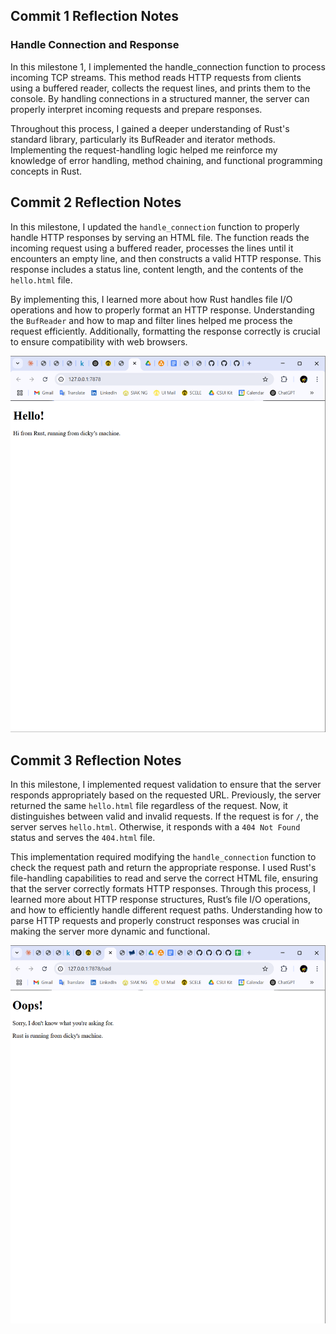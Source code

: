 ## Commit 1 Reflection Notes
### Handle Connection and Response

In this milestone 1, I implemented the handle_connection function to process incoming TCP streams. This method reads HTTP requests from clients using a buffered reader, collects the request lines, and prints them to the console. By handling connections in a structured manner, the server can properly interpret incoming requests and prepare responses.

Throughout this process, I gained a deeper understanding of Rust's standard library, particularly its BufReader and iterator methods. Implementing the request-handling logic helped me reinforce my knowledge of error handling, method chaining, and functional programming concepts in Rust.


## Commit 2 Reflection Notes

In this milestone, I updated the `handle_connection` function to properly handle HTTP responses by serving an HTML file. The function reads the incoming request using a buffered reader, processes the lines until it encounters an empty line, and then constructs a valid HTTP response. This response includes a status line, content length, and the contents of the `hello.html` file.

By implementing this, I learned more about how Rust handles file I/O operations and how to properly format an HTTP response. Understanding the `BufReader` and how to map and filter lines helped me process the request efficiently. Additionally, formatting the response correctly is crucial to ensure compatibility with web browsers.

![Milestone 2 screen capture](assets/images/milestone2.png)

## Commit 3 Reflection Notes

In this milestone, I implemented request validation to ensure that the server responds appropriately based on the requested URL. Previously, the server returned the same `hello.html` file regardless of the request. Now, it distinguishes between valid and invalid requests. If the request is for `/`, the server serves `hello.html`. Otherwise, it responds with a `404 Not Found` status and serves the `404.html` file.

This implementation required modifying the `handle_connection` function to check the request path and return the appropriate response. I used Rust's file-handling capabilities to read and serve the correct HTML file, ensuring that the server correctly formats HTTP responses. Through this process, I learned more about HTTP response structures, Rust’s file I/O operations, and how to efficiently handle different request paths. Understanding how to parse HTTP requests and properly construct responses was crucial in making the server more dynamic and functional.

![Milestone 3 screen capture](assets/images/milestone3.png)

